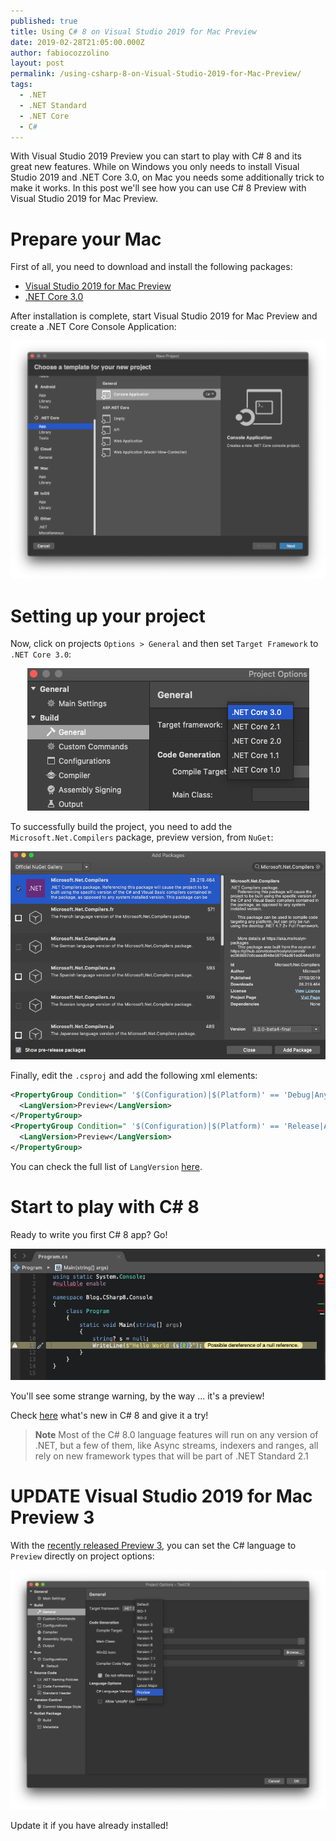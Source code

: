 ```yaml
---
published: true
title: Using C# 8 on Visual Studio 2019 for Mac Preview
date: 2019-02-28T21:05:00.000Z
author: fabiocozzolino
layout: post
permalink: /using-csharp-8-on-Visual-Studio-2019-for-Mac-Preview/
tags:
  - .NET
  - .NET Standard
  - .NET Core
  - C#
---
```

With Visual Studio 2019 Preview you can start to play with C# 8 and its great new features. While on Windows you only needs to install Visual Studio 2019 and .NET Core 3.0, on Mac you needs some additionally trick to make it works. In this post we'll see how you can use C# 8 Preview with Visual Studio 2019 for Mac Preview.

# Prepare your Mac
First of all, you need to download and install the following packages:
- [Visual Studio 2019 for Mac Preview](https://visualstudio.microsoft.com/vs/preview/?os=mac)
- [.NET Core 3.0](https://dotnet.microsoft.com/download/dotnet-core/3.0)

After installation is complete, start Visual Studio 2019 for Mac Preview and create a .NET Core Console Application:
<p align="center">
  <img src="/assets/img/create-consolle-app.png" alt="Create Console Application">
</p>

# Setting up your project
Now, click on projects `Options > General` and then set `Target Framework` to `.NET Core 3.0`:
<p align="center">
  <img src="/assets/img/set-target-framework.png" alt="Set Target Framework">
</p>

To successfully build the project, you need to add the `Microsoft.Net.Compilers` package, preview version, from `NuGet`: 
<p align="center">
  <img src="/assets/img/add-nuget-compilers.png" alt="Add Microsoft.Net.Compilers package">
</p>

Finally, edit the `.csproj` and add the following xml elements:
```xml
<PropertyGroup Condition=" '$(Configuration)|$(Platform)' == 'Debug|AnyCPU' ">
  <LangVersion>Preview</LangVersion>
</PropertyGroup>
<PropertyGroup Condition=" '$(Configuration)|$(Platform)' == 'Release|AnyCPU' ">
  <LangVersion>Preview</LangVersion>
</PropertyGroup>
```

You can check the full list of `LangVersion` [here](https://devblogs.microsoft.com/dotnet/an-update-to-c-versions-and-c-tooling/).

# Start to play with C# 8
Ready to write you first C# 8 app? Go!
<p align="center">
  <img src="/assets/img/csharp-8-on-mac.png" alt="Your first C# 8">
</p>

You'll see some strange warning, by the way ... it's a preview!

Check [here](https://docs.microsoft.com/en-us/dotnet/csharp/whats-new/csharp-8) what's new in C# 8 and give it a try!

> **Note** Most of the C# 8.0 language features will run on any version of .NET, but a few of them, like Async streams, indexers and ranges, all rely on new framework types that will be part of .NET Standard 2.1

# UPDATE Visual Studio 2019 for Mac Preview 3
With the [recently released Preview 3](https://devblogs.microsoft.com/visualstudio/visual-studio-2019-for-mac-preview-3/), you can set the C# language to `Preview` directly on project options:
<p align="center">
  <img src="/assets/img/vs-preview-csharp8.png" alt="Visual Studio 2019 Preview 3">
</p>

Update it if you have already installed!
